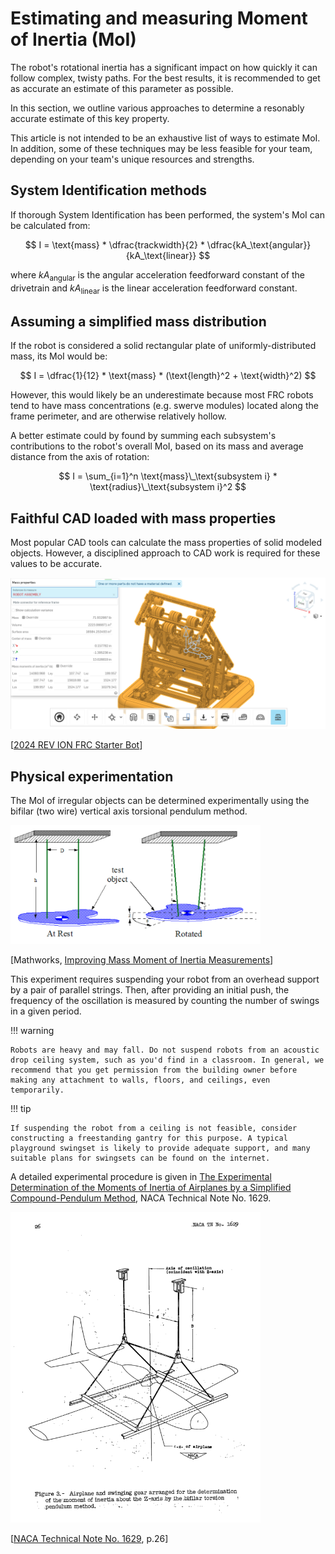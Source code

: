 # Estimating and measuring Moment of Inertia (MoI)

The robot's rotational inertia has a significant impact on how quickly it can follow complex, twisty paths. For the best results, it is recommended to get as accurate an estimate of this parameter as possible.

In this section, we outline various approaches to determine a resonably accurate estimate of this key property.

This article is not intended to be an exhaustive list of ways to estimate MoI. In addition, some of these techniques may be less feasible for your team, depending on your team's unique resources and strengths.

## System Identification methods

If thorough System Identification has been performed, the system's MoI can be calculated from:

$$ I = \text{mass} * \dfrac{trackwidth}{2} * \dfrac{kA_\text{angular}}{kA_\text{linear}} $$

where $kA_\text{angular}$ is the angular acceleration feedforward constant of the drivetrain and $kA_\text{linear}$ is the linear acceleration feedforward constant.

## Assuming a simplified mass distribution

If the robot is considered a solid rectangular plate of uniformly-distributed mass, its MoI would be:

$$ I = \dfrac{1}{12} * \text{mass} * (\text{length}^2 + \text{width}^2) $$

However, this would likely be an underestimate because most FRC robots tend to have mass concentrations (e.g. swerve modules) located along the frame perimeter, and are otherwise relatively hollow.

A better estimate could by found by summing each subsystem's contributions to the robot's overall MoI, based on its mass and average distance from the axis of rotation:

$$ I = \sum_{i=1}^n \text{mass}\_\text{subsystem i} * \text{radius}\_\text{subsystem i}^2 $$

## Faithful CAD loaded with mass properties

Most popular CAD tools can calculate the mass properties of solid modeled objects. However, a disciplined approach to CAD work is required for these values to be accurate. 

<img src="../media/REV-2024-starterBot-massProps.png" alt="REV-2024-starterBot-massProps" width="600"/>

[[2024 REV ION FRC Starter Bot](https://www.revrobotics.com/ion/frc-starter-bot-24/)]

## Physical experimentation

The MoI of irregular objects can be determined experimentally using the bifilar (two wire) vertical axis torsional pendulum method.

<img src="../media/bifilar-torsional-pendulum.png" alt="bifilar-torsional-pendulum" width="400"/>

[Mathworks, [Improving Mass Moment of Inertia Measurements](https://www.mathworks.com/company/newsletters/articles/improving-mass-moment-of-inertia-measurements.html)]

This experiment requires suspending your robot from an overhead support by a pair of parallel strings. Then, after providing an initial push, the frequency of the oscillation is measured by counting the number of swings in a given period.

!!! warning

    Robots are heavy and may fall. Do not suspend robots from an acoustic drop ceiling system, such as you'd find in a classroom. In general, we recommend that you get permission from the building owner before making any attachment to walls, floors, and ceilings, even temporarily.

!!! tip

    If suspending the robot from a ceiling is not feasible, consider constructing a freestanding gantry for this purpose. A typical playground swingset is likely to provide adequate support, and many suitable plans for swingsets can be found on the internet.

A detailed experimental procedure is given in [The Experimental Determination of the Moments of Inertia of Airplanes by a Simplified Compound-Pendulum Method](https://ntrs.nasa.gov/citations/19930082299), NACA Technical Note No. 1629.

<img src="../media/NACA-TN-1629-figure3.png" alt="NACA-TN-1629-figure3" width="400"/>

[[NACA Technical Note No. 1629](https://ntrs.nasa.gov/citations/19930082299), p.26]
